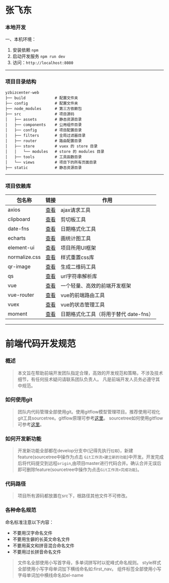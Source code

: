 #  张飞东

### 本地开发

一、本机环境：

1. 安装依赖 `npm`
2. 启动开发服务 `npm run dev`
3. 访问：`http://localhost:8080`

---

### 项目目录结构

```
yzbizcenter-web
├── build             # 配置文件夹
├── config            # 配置文件夹
├── node_modules      # 第三方依赖包
├── src               # 项目源码
│   ├── assets        # 静态资源目录
│   ├── components    # 公用组件目录
│   ├── config        # 项目配置目录
│   ├── filters       # 全局过滤器目录
│   ├── router        # 路由配置目录
│   ├── store         # vuex 的 store 目录
│   │   └── modules   # store 的 modules 目录
│   ├── tools         # 工具函数目录
│   └── views         # 项目下的所有页面目录
├── static            # 静态资源目录
```

---

### 项目依赖库
| 包名称 | 链接 | 作用 |
| --- | --- | --- |
| axios | [查看](https://github.com/axios/axios) | ajax请求工具 |
| clipboard | [查看](https://github.com/zenorocha/clipboard.js) | 剪切板工具 |
| date-fns | [查看](https://date-fns.org/) | 日期格式化工具 |
| echarts | [查看](http://echarts.baidu.com/) | 画统计图工具 |
| element-ui | [查看](http://element-cn.eleme.io/1.4/#/zh-CN/component/installation) | 项目所用UI框架 |
| normalize.css | [查看](http://necolas.github.io/normalize.css/) | 样式重置css库 |
| qr-image | [查看](https://github.com/alexeyten/qr-image) | 生成二维码工具 |
| qs | [查看](https://github.com/ljharb/qs) | url字符串解析库 |
| vue | [查看](https://vuefe.cn/v2/guide/) | 一个轻量、高效的前端开发框架 |
| vue-router | [查看](https://router.vuejs.org/zh-cn/) | vue的前端路由工具 |
| vuex | [查看](https://vuex.vuejs.org/zh-cn/intro.html) | vue的状态管理工具 |
| moment | [查看](https://date-fns.org/) | 日期格式化工具（将用于替代 date-fns） |

---

# 前端代码开发规范

### 概述
>本文旨在帮助前端开发团队指定合理，高效的开发规范和策略，不涉及技术细节，有任何技术疑问请联系团队负责人。
凡是前端开发人员务必遵守其中规范。

### 如何使用git
>团队内代码管理全部使用git。使用gitflow模型管理项目。推荐使用可视化git工具sourcetree。gitflow原理可参考[这里](/ttps://www.cnblogs.com/cnblogsfans/p/5075073.html/)。
sourcetree如何使用gitflow可参考[这里](/http://blog.csdn.net/victor_barnett/article/details/51211282/)。

### 如何开发新功能
>开发新功能全部都在develop分支中(记得先执行`拉取`)，新建feature(sourcetree中操作为点击 `Git工作流>建立新的功能`)中开发。开发完成后将代码提交到远程`origin`,由项目master进行代码合并。确认合并无误后即可删除feature(sourcetree中操作为点击`Git工作流>完成功能`)。

### 代码路径
>项目所有源码都放置在src下，根路径其他文件不可修改。

### 各种命名规范
命名标准注意以下内容：
 * 不要用汉字命名文件
 * 不要用生僻的长英文命名文件
 * 不要用英文和拼音混合命名文件
 * 不要用过长拼音命名文件

> 文件名全部使用小写首字母，多单词拼写时以驼峰式命名规则。
> style样式全部使用小写字母单词加下横线命名如:first_nav。
> 组件标签全部使用小写字母单词加中横线命名如el-name